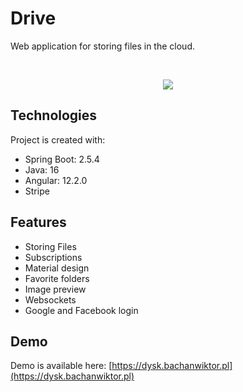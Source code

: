 # Drive
Web application for storing files in the cloud.

<br>
<p align="center">
  <img src="https://bachanwiktor.pl/photos/d4.png">
</p>


## Technologies
Project is created with:
* Spring Boot: 2.5.4
* Java: 16
* Angular: 12.2.0
* Stripe

## Features
* Storing Files
* Subscriptions
* Material design
* Favorite folders
* Image preview
* Websockets
* Google and Facebook login

## Demo
Demo is available here: [https://dysk.bachanwiktor.pl](https://dysk.bachanwiktor.pl)
